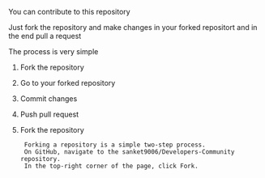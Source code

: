 You can contribute to this repository

Just fork the repository and make changes in your forked repositort and in the end pull a request

The process is very simple 

1) Fork the repository
2) Go to your forked repository
3) Commit changes
4) Push pull request


1) Fork the repository

        Forking a repository is a simple two-step process.
        On GitHub, navigate to the sanket9006/Developers-Community repository.
        In the top-right corner of the page, click Fork.
